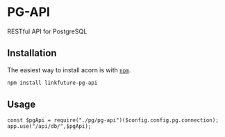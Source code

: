 # PG-API
RESTful API for PostgreSQL

## Installation

The easiest way to install acorn is with [`npm`][npm].

[npm]: https://www.npmjs.com/

```sh
npm install linkfuture-pg-api
```


## Usage

```nodejs
const $pgApi = require("./pg/pg-api")($config.config.pg.connection);
app.use("/api/db/",$pgApi);
```